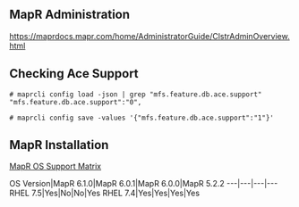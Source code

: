 ## MapR Administration

https://maprdocs.mapr.com/home/AdministratorGuide/ClstrAdminOverview.html

## Checking Ace Support

    # maprcli config load -json | grep "mfs.feature.db.ace.support" 
    "mfs.feature.db.ace.support":"0",
    
    # maprcli config save -values '{"mfs.feature.db.ace.support":"1"}'  

## MapR Installation

[MapR OS Support Matrix](https://mapr.com/docs/home/InteropMatrix/r_os_matrix_6.x.html)

OS Version|MapR 6.1.0|MapR 6.0.1|MapR 6.0.0|MapR 5.2.2
---|---|---|---
RHEL 7.5|Yes|No|No|Yes
RHEL 7.4|Yes|Yes|Yes|Yes

